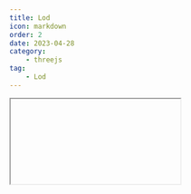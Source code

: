 ```yaml
---
title: Lod
icon: markdown
order: 2
date: 2023-04-28
category:
    - threejs
tag:
    - Lod
---
```


<IFrame url="https://luotainxu-demo.netlify.app/#/threejs/lod"/>

## 添加 Lod

```js
// 多层次细节展示
const material = new THREE.MeshBasicMaterial({
    color: 0xff0000,
    wireframe: true,
})
let lod = new THREE.LOD()
for (let i = 0; i < 5; i++) {
    const geometry = new THREE.SphereGeometry(1, 22 - i * 5, 22 - i * 5)
    const mesh = new THREE.Mesh(geometry, material)
    lod.addLevel(mesh, i * 5)
}
lod.position.set(10, 0, 10)
scene.add(lod)
```
